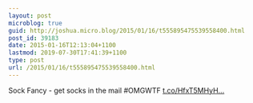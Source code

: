 ```yaml
---
layout: post
microblog: true
guid: http://joshua.micro.blog/2015/01/16/t555895475539558400.html
post_id: 39183
date: 2015-01-16T12:13:04+1100
lastmod: 2019-07-30T17:41:39+1100
type: post
url: /2015/01/16/t555895475539558400.html
---
```

Sock Fancy - get socks in the mail #OMGWTF [t.co/HfxT5MHyH...](http://t.co/HfxT5MHyHG)
